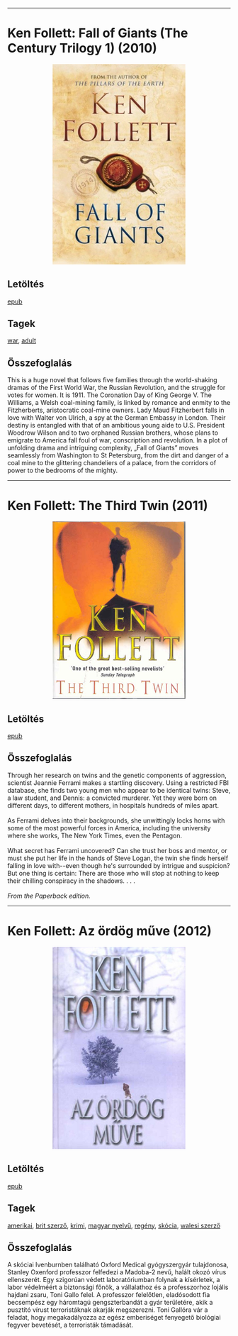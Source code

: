 <hr/>

# <a name="id_1641">Ken Follett: Fall of Giants (The Century Trilogy 1) (2010)</a>
<center><img src="https://github.com/BercziSandor/calibre_lib/raw/main/main/Ken%20Follett/Fall%20of%20Giants%20%281641%29/cover.jpg" alt="cover" width="300"/></center>

## Letöltés
[epub](https://github.com/BercziSandor/calibre_lib/raw/main/main/Ken%20Follett/Fall%20of%20Giants%20%281641%29/Fall%20of%20Giants%20-%20Ken%20Follett.epub)

## Tagek
[war](https://github.com/berczisandor/calibre_lib/blob/main/main/_tags/war.md), [adult](https://github.com/berczisandor/calibre_lib/blob/main/main/_tags/adult.md)

## Összefoglalás
<div>
<p>This is a huge novel that follows five families through the world-shaking dramas of the First World War, the Russian Revolution, and the struggle for votes for women. It is 1911. The Coronation Day of King George V. The Williams, a Welsh coal-mining family, is linked by romance and enmity to the Fitzherberts, aristocratic coal-mine owners. Lady Maud Fitzherbert falls in love with Walter von Ulrich, a spy at the German Embassy in London. Their destiny is entangled with that of an ambitious young aide to U.S. President Woodrow Wilson and to two orphaned Russian brothers, whose plans to emigrate to America fall foul of war, conscription and revolution. In a plot of unfolding drama and intriguing complexity, „Fall of Giants” moves seamlessly from Washington to St Petersburg, from the dirt and danger of a coal mine to the glittering chandeliers of a palace, from the corridors of power to the bedrooms of the mighty.</p></div>


<hr/>

# <a name="id_1640">Ken Follett: The Third Twin (2011)</a>
<center><img src="https://github.com/BercziSandor/calibre_lib/raw/main/main/Ken%20Follett/The%20Third%20Twin%20%281640%29/cover.jpg" alt="cover" width="300"/></center>

## Letöltés
[epub](https://github.com/BercziSandor/calibre_lib/raw/main/main/Ken%20Follett/The%20Third%20Twin%20%281640%29/The%20Third%20Twin%20-%20Ken%20Follett.epub)

## Összefoglalás
<p>Through her research on twins and the genetic components of aggression, scientist Jeannie Ferrami makes a startling discovery. Using a restricted FBI database, she finds two young men who appear to be identical twins: Steve, a law student, and Dennis: a convicted murderer. Yet they were born on different days, to different mothers, in hospitals hundreds of miles apart.<br><br>As Ferrami delves into their backgrounds, she unwittingly locks horns with some of the most powerful forces in America, including the university where she works, The New York Times, even the Pentagon. <br><br>What secret has Ferrami uncovered? Can she trust her boss and mentor, or must she put her life in the hands of Steve Logan, the twin she finds herself falling in love with--even though he's surrounded by intrigue and suspicion? But one thing is certain: There are those who will stop at nothing to keep their chilling conspiracy in the shadows. . . .<br><br><i>From the Paperback edition.</i></p>


<hr/>

# <a name="id_807">Ken Follett: Az ördög műve (2012)</a>
<center><img src="https://github.com/BercziSandor/calibre_lib/raw/main/main/Ken%20Follett/Az%20ordog%20muve%20%28807%29/cover.jpg" alt="cover" width="300"/></center>

## Letöltés
[epub](https://github.com/BercziSandor/calibre_lib/raw/main/main/Ken%20Follett/Az%20ordog%20muve%20%28807%29/Az%20ordog%20muve%20-%20Ken%20Follett.epub)

## Tagek
[amerikai](https://github.com/berczisandor/calibre_lib/blob/main/main/_tags/amerikai.md), [brit szerző](https://github.com/berczisandor/calibre_lib/blob/main/main/_tags/brit%20szerz%c5%91.md), [krimi](https://github.com/berczisandor/calibre_lib/blob/main/main/_tags/krimi.md), [magyar nyelvű](https://github.com/berczisandor/calibre_lib/blob/main/main/_tags/magyar%20nyelv%c5%b1.md), [regény](https://github.com/berczisandor/calibre_lib/blob/main/main/_tags/reg%c3%a9ny.md), [skócia](https://github.com/berczisandor/calibre_lib/blob/main/main/_tags/sk%c3%b3cia.md), [walesi szerző](https://github.com/berczisandor/calibre_lib/blob/main/main/_tags/walesi%20szerz%c5%91.md)

## Összefoglalás
<div>
<p>A skóciai Ivenburnben található Oxford Medical gyógyszergyár tulajdonosa, Stanley Oxenford professzor felfedezi a Madoba-2 nevű, halált okozó vírus ellenszerét. Egy szigorúan védett laboratóriumban folynak a kísérletek, a labor védelméért a biztonsági főnök, a vállalathoz és a professzorhoz lojális hajdani zsaru, Toni Gallo felel. A professzor felelőtlen, eladósodott fia becsempész egy háromtagú gengszterbandát a gyár területére, akik a pusztító vírust terroristáknak akarják megszerezni. Toni Gallóra vár a feladat, hogy megakadályozza az egész emberiséget fenyegető biológiai fegyver bevetését, a terroristák támadását.</p></div>


